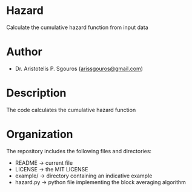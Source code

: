 # Hazard
Calculate the cumulative hazard function from input data

# Author
- Dr. Aristotelis P. Sgouros (arissgouros@gmail.com)

# Description
The code calculates the cumulative hazard function

# Organization
The repository includes the following files and directories:
 - README    -> current file
 - LICENSE   -> the MIT LICENSE
 - example/  -> directory containing an indicative example
 - hazard.py -> python file implementing the block averaging algorithm
